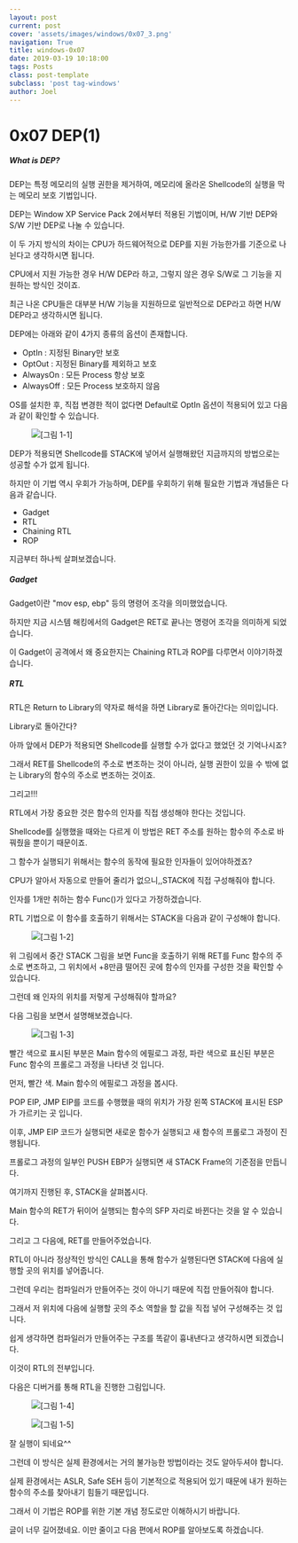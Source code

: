 ```yaml
---
layout: post
current: post
cover: 'assets/images/windows/0x07_3.png'
navigation: True
title: windows-0x07
date: 2019-03-19 10:18:00
tags: Posts
class: post-template
subclass: 'post tag-windows'
author: Joel
---
```


# 0x07 DEP(1)

##### What is DEP?

DEP는 특정 메모리의 실행 권한을 제거하여, 메모리에 올라온 Shellcode의 실행을 막는 메모리 보호 기법입니다.

DEP는 Window XP Service Pack 2에서부터 적용된 기법이며, H/W 기반 DEP와 S/W 기반 DEP로 나눌 수 있습니다.

이 두 가지 방식의 차이는 CPU가 하드웨어적으로 DEP를 지원 가능한가를 기준으로 나뉜다고 생각하시면 됩니다.

CPU에서 지원 가능한 경우 H/W DEP라 하고, 그렇지 않은 경우 S/W로 그 기능을 지원하는 방식인 것이죠.

최근 나온 CPU들은 대부분 H/W 기능을 지원하므로 일반적으로 DEP라고 하면 H/W DEP라고 생각하시면 됩니다.

DEP에는 아래와 같이 4가지 종류의 옵션이 존재합니다.

 - OptIn : 지정된 Binary만 보호
 - OptOut : 지정된 Binary를 제외하고 보호
 - AlwaysOn : 모든 Process 항상 보호
 - AlwaysOff : 모든 Process 보호하지 않음
 
OS를 설치한 후, 직접 변경한 적이 없다면 Default로 OptIn 옵션이 적용되어 있고 다음과 같이 확인할 수 있습니다.

<figure>
  <img data-action="zoom" src='{{ "/assets/images/windows/0x07_1.png" | relative_url }}' alt='[그림 1-1]'>
</figure>

DEP가 적용되면 Shellcode를 STACK에 넣어서 실행해왔던 지금까지의 방법으로는 성공할 수가 없게 됩니다.

하지만 이 기법 역시 우회가 가능하며, DEP를 우회하기 위해 필요한 기법과 개념들은 다음과 같습니다.

 - Gadget
 - RTL
 - Chaining RTL
 - ROP

지금부터 하나씩 살펴보겠습니다.

##### Gadget

Gadget이란 "mov esp, ebp" 등의 명령어 조각을 의미했었습니다.

하지만 지금 시스템 해킹에서의 Gadget은 RET로 끝나는 명령어 조각을 의미하게 되었습니다.

이 Gadget이 공격에서 왜 중요한지는 Chaining RTL과 ROP를 다루면서 이야기하겠습니다.

##### RTL

RTL은 Return to Library의 약자로 해석을 하면 Library로 돌아간다는 의미입니다.

Library로 돌아간다?

아까 앞에서 DEP가 적용되면 Shellcode를 실행할 수가 없다고 했었던 것 기억나시죠?

그래서 RET를 Shellcode의 주소로 변조하는 것이 아니라, 실행 권한이 있을 수 밖에 없는 Library의 함수의 주소로 변조하는 것이죠.

그리고!!!

RTL에서 가장 중요한 것은 함수의 인자를 직접 생성해야 한다는 것입니다.

Shellcode를 실행했을 때와는 다르게 이 방법은 RET 주소를 원하는 함수의 주소로 바꿔줬을 뿐이기 때문이죠.

그 함수가 실행되기 위해서는 함수의 동작에 필요한 인자들이 있어야하겠죠?

CPU가 알아서 자동으로 만들어 줄리가 없으니,,STACK에 직접 구성해줘야 합니다.

인자를 1개만 취하는 함수 Func()가 있다고 가정하겠습니다.

RTL 기법으로 이 함수를 호출하기 위해서는 STACK을 다음과 같이 구성해야 합니다.

<figure>
  <img data-action="zoom" src='{{ "/assets/images/windows/0x07_2.png" | relative_url }}' alt='[그림 1-2]'>
</figure>

위 그림에서 중간 STACK 그림을 보면 Func을 호출하기 위해 RET를 Func 함수의 주소로 변조하고, 그 위치에서 +8만큼 떨어진 곳에 함수의 인자를 구성한 것을 확인할 수 있습니다.

그런데 왜 인자의 위치를 저렇게 구성해줘야 할까요?

다음 그림을 보면서 설명해보겠습니다.

<figure>
  <img data-action="zoom" src='{{ "/assets/images/windows/0x07_3.png" | relative_url }}' alt='[그림 1-3]'>
</figure>
 
빨간 색으로 표시된 부분은 Main 함수의 에필로그 과정, 파란 색으로 표신된 부분은 Func 함수의 프롤로그 과정을 나타낸 것 입니다.

먼저, 빨간 색. Main 함수의 에필로그 과정을 봅시다.

POP EIP, JMP EIP를 코드를 수행했을 때의 위치가 가장 왼쪽 STACK에 표시된 ESP가 가르키는 곳 입니다.

이후, JMP EIP 코드가 실행되면 새로운 함수가 실행되고 새 함수의 프롤로그 과정이 진행됩니다.

프롤로그 과정의 일부인 PUSH EBP가 실행되면 새 STACK Frame의 기준점을 만듭니다.

여기까지 진행된 후, STACK을 살펴봅시다.

Main 함수의 RET가 뒤이어 실행되는 함수의 SFP 자리로 바뀐다는 것을 알 수 있습니다.

그리고 그 다음에, RET를 만들어주었습니다.

RTL이 아니라 정상적인 방식인 CALL을 통해 함수가 실행된다면 STACK에 다음에 실행할 곳의 위치를 넣어줍니다.

그런데 우리는 컴파일러가 만들어주는 것이 아니기 때문에 직접 만들어줘야 합니다.

그래서 저 위치에 다음에 실행할 곳의 주소 역할을 할 값을 직접 넣어 구성해주는 것 입니다.

쉽게 생각하면 컴파일러가 만들어주는 구조를 똑같이 흉내낸다고 생각하시면 되겠습니다.

이것이 RTL의 전부입니다.

다음은 디버거를 통해 RTL을 진행한 그림입니다.

<figure>
  <img data-action="zoom" src='{{ "/assets/images/windows/0x07_4.png" | relative_url }}' alt='[그림 1-4]'>
</figure>

<figure>
  <img data-action="zoom" src='{{ "/assets/images/windows/0x07_5.png" | relative_url }}' alt='[그림 1-5]'>
</figure>

잘 실행이 되네요^^

그런데 이 방식은 실제 환경에서는 거의 불가능한 방법이라는 것도 알아두셔야 합니다.

실제 환경에서는 ASLR, Safe SEH 등이 기본적으로 적용되어 있기 때문에 내가 원하는 함수의 주소를 찾아내기 힘들기 때문입니다.

그래서 이 기법은 ROP를 위한 기본 개념 정도로만 이해하시기 바랍니다.

글이 너무 길어졌네요. 이만 줄이고 다음 편에서 ROP를 알아보도록 하겠습니다.








